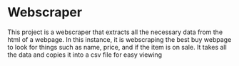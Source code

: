 # Webscraper
This project is a webscraper that extracts all the necessary data 
from the html of a webpage. In this instance, it is webscraping the best buy
webpage to look for things such as name, price, and if the item is on sale.
It takes all the data and copies it into a csv file for easy viewing

